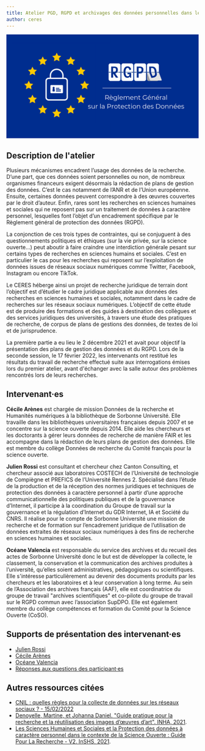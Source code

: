 ```yaml
---
title: Atelier PGD, RGPD et archivages des données personnelles dans les recherches en SHS
author: ceres
---
```


![](rgpd.png)

## Description de l'atelier

Plusieurs mécanismes encadrent l’usage des données de la recherche. D’une part, que ces données soient personnelles ou non, de nombreux organismes financeurs exigent désormais la rédaction de plans de gestion des données. C’est le cas notamment de l’ANR et de l’Union européenne. Ensuite, certaines données peuvent correspondre à des œuvres couvertes par le droit d’auteur. Enfin, rares sont les recherches en sciences humaines et sociales qui ne reposent pas sur un traitement de données à caractère personnel, lesquelles font l’objet d’un encadrement spécifique par le Règlement général de protection des données (RGPD).

La conjonction de ces trois types de contraintes, qui se conjuguent à des questionnements politiques et éthiques (sur la vie privée, sur la science ouverte…) peut aboutir à faire craindre une interdiction générale pesant sur certains types de recherches en sciences humains et sociales. C’est en particulier le cas pour les recherches qui reposent sur l’exploitation de données issues de réseaux sociaux numériques comme Twitter, Facebook, Instagram ou encore TikTok.

Le CERES héberge ainsi un projet de recherche juridique de terrain dont l’objectif est d’étudier le cadre juridique applicable aux données des recherches en sciences humaines et sociales, notamment dans le cadre de recherches sur les réseaux sociaux numériques. L’objectif de cette étude est de produire des formations et des guides à destination des collègues et des services juridiques des universités, à travers une étude des pratiques de recherche, de corpus de plans de gestions des données, de textes de loi et de jurisprudence.

La première partie a eu lieu le 2 décembre 2021 et avait pour objectif la présentation des plans de gestion des données et du RGPD. Lors de la seconde session, le 17 février 2022, les intervenants ont restitué les résultats du travail de recherche effectué suite aux interrogations émises lors du premier atelier, avant d'échanger avec la salle autour des problèmes rencontrés lors de leurs recherches.

## Intervenant·es

**Cécile Arènes** est chargée de mission Données de la recherche et Humanités numériques à la bibliothèque de Sorbonne Université. Elle travaille dans les bibliothèques universitaires françaises depuis 2007 et se concentre sur la science ouverte depuis 2014. Elle aide les chercheurs et les doctorants à gérer leurs données de recherche de manière FAIR et les accompagne dans la rédaction de leurs plans de gestion des données. Elle est membre du collège Données de recherche du Comité français pour la science ouverte.

**Julien Rossi** est consultant et chercheur chez Canton Consulting, et chercheur associé aux laboratoires COSTECH de l’Université de technologie de Compiègne et PREFICS de l’Université Rennes 2. Spécialisé dans l’étude de la production et de la réception des normes juridiques et techniques de protection des données à caractère personnel à partir d’une approche communicationnelle des politiques publiques et de la gouvernance d’Internet, il participe à la coordination du Groupe de travail sur la gouvernance et la régulation d’Internet du GDR Internet, IA et Société du CNRS. Il réalise pour le compte de Sorbonne Université une mission de recherche et de formation sur l’encadrement juridique de l’utilisation de données extraites de réseaux sociaux numériques à des fins de recherche en sciences humaines et sociales.

**Océane Valencia** est responsable du service des archives et du recueil des actes de Sorbonne Université donc le but est de développer la collecte, le classement, la conservation et la communication des archives produites à l’université, qu’elles soient administratives, pédagogiques ou scientifiques. Elle s'intéresse particulièrement au devenir des documents produits par les chercheurs et les laboratoires et à leur conservation à long terme. Au sein de l’Association des archives français (AAF), elle est coordinatrice du groupe de travail "archives scientifiques" et co-pilote du groupe de travail sur le RGPD commun avec l’association SupDPO. Elle est également membre du collège compétences et formation du Comité pour la Science Ouverte (CoSO).

## Supports de présentation des intervenant·es

- [Julien Rossi](http://memes.sorbonne-universite.fr/wp-content/uploads/2021/12/Julien_Rossi_CERES_RDPG_2021_12_2.pdf)
- [Cécile Arènes](http://memes.sorbonne-universite.fr/wp-content/uploads/2021/12/Cecile_Arenes_CERES_RGPD_DMP_Archives_20211202.pdf)
- [Océane Valencia](http://memes.sorbonne-universite.fr/wp-content/uploads/2021/12/Oceane_Valencia_CERESArchiverdonneesderecherche_20211202.pdf)
- [Réponses aux questions des participant·es](../2022-03-15_pgd_rgpd_reponses_aux_questions/)

## Autres ressources citées

- [CNIL : quelles règles pour la collecte de données sur les réseaux sociaux ? - 15/02/2022](https://www.cnil.fr/fr/communication-politique-quelles-regles-pour-la-collecte-de-donnees-sur-les-reseaux-sociaux)
- [Denoyelle, Martine, et Johanna Daniel. "Guide pratique pour la recherche et la réutilisation des images d’œuvres d’art". INHA, 2021](https://www.inha.fr/_resources/PDF/2021/2021_LIVRET_GUIDE-PRATIQUE_web_15062021.pdf).
- [Les Sciences Humaines et Sociales et la Protection des données à caractère personnel dans le contexte de la Science Ouverte : Guide Pour La Recherche - V2. InSHS, 2021](https://www.inshs.cnrs.fr/sites/institut_inshs/files/pdf/Guide_rgpd_2021.pdf).